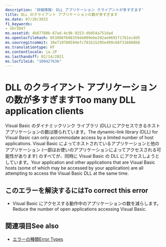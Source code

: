 ```yaml
---
description: '詳細情報: DLL アプリケーション クライアントが多すぎます'
title: DLL のクライアント アプリケーションの数が多すぎます
ms.date: 07/20/2015
f1_keywords:
- vbrID47
ms.assetid: 4b87780b-67ad-4c96-9253-db954a751dad
ms.openlocfilehash: 053896fb08359de009ebe202ae9691f1761ecdd5
ms.sourcegitcommit: 10e719780594efc781b15295e499c66f316068b8
ms.translationtype: HT
ms.contentlocale: ja-JP
ms.lasthandoff: 02/14/2021
ms.locfileid: "100427636"
---
```

# <a name="too-many-dll-application-clients"></a><span data-ttu-id="601ab-103">DLL のクライアント アプリケーションの数が多すぎます</span><span class="sxs-lookup"><span data-stu-id="601ab-103">Too many DLL application clients</span></span>

<span data-ttu-id="601ab-104">Visual Basic のダイナミックリンク ライブラリ (DLL) にアクセスできるホスト アプリケーションの数は限られています。</span><span class="sxs-lookup"><span data-stu-id="601ab-104">The dynamic-link library (DLL) for Visual Basic can only accommodate access by a limited number of host applications.</span></span> <span data-ttu-id="601ab-105">Visual Basic によってホストされているアプリケーションと他のアプリケーション (一部はお使いのアプリケーションによってアクセスされる可能性があります) のすべてが、同時に Visual Basic の DLL にアクセスしようとしています。</span><span class="sxs-lookup"><span data-stu-id="601ab-105">Your application and other applications that are Visual Basic hosts (some of which may be accessed by your application) are all attempting to access the Visual Basic DLL at the same time.</span></span>  
  
## <a name="to-correct-this-error"></a><span data-ttu-id="601ab-106">このエラーを解決するには</span><span class="sxs-lookup"><span data-stu-id="601ab-106">To correct this error</span></span>  
  
- <span data-ttu-id="601ab-107">Visual Basic にアクセスする動作中のアプリケーションの数を減らします。</span><span class="sxs-lookup"><span data-stu-id="601ab-107">Reduce the number of open applications accessing Visual Basic.</span></span>  
  
## <a name="see-also"></a><span data-ttu-id="601ab-108">関連項目</span><span class="sxs-lookup"><span data-stu-id="601ab-108">See also</span></span>

- [<span data-ttu-id="601ab-109">エラーの種類</span><span class="sxs-lookup"><span data-stu-id="601ab-109">Error Types</span></span>](../programming-guide/language-features/error-types.md)
